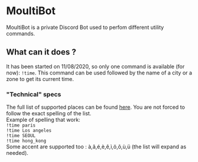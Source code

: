 # MoultiBot

MoultiBot is a private Discord Bot used to perfom different utility commands.

## What can it does ?

It has been started on 11/08/2020, so only one command is available (for now): `!time`.
This command can be used followed by the name of a city or a zone to get its current time.

### "Technical" specs

The full list of supported places can be found [here](./timeZonesList).
You are not forced to follow the exact spelling of the list.<br> 
Example of spelling that work:  
`!time paris`  
`!time Los angeles`  
`!time SEOUL`  
`!time hong_kong`  
Some accent are supported too : à,ã,é,è,ê,ì,ö,õ,ù,ü (the list will expand as needed).
